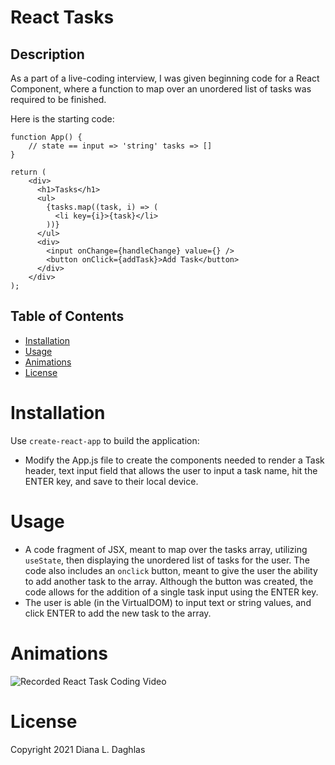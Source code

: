 # React Tasks

## Description

As a part of a live-coding interview, I was given beginning code for a React Component, where a function to map over an unordered list of tasks was required to be finished. 

Here is the starting code:
```
function App() {
    // state == input => 'string' tasks => []
}

return (
    <div>
      <h1>Tasks</h1>
      <ul>
        {tasks.map((task, i) => (
          <li key={i}>{task}</li>
        ))}
      </ul>
      <div>
        <input onChange={handleChange} value={} />
        <button onClick={addTask}>Add Task</button>
      </div>
    </div>
);
```


## Table of Contents
  * [Installation](#installation)
  * [Usage](#usage)
  * [Animations](#animations)
  * [License](#license)

# Installation

Use `create-react-app` to build the application:

* Modify the App.js file to create the components needed to render a Task header, text input field that allows the user to input a task name, hit the ENTER key, and save to their local device. 


# Usage

- A code fragment of JSX, meant to map over the tasks array, utilizing `useState`, then displaying the unordered list of tasks for the user. The code also includes an `onclick` button, meant to give the user the ability to add another task to the array. Although the button was created, the code allows for the addition of a single task input using the ENTER key.
- The user is able (in the VirtualDOM) to input text or string values, and click ENTER to add the new task to the array. 


# Animations
![Recorded React Task Coding Video](images/taskBrowser.gif)


# License
Copyright 2021 Diana L. Daghlas
